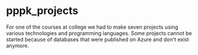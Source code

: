 # pppk_projects

For one of the courses at college we had to make seven projects using various technologies and programming languages. 
Some projects cannot be started because of databases that were published on Azure and don't exist anymore.
